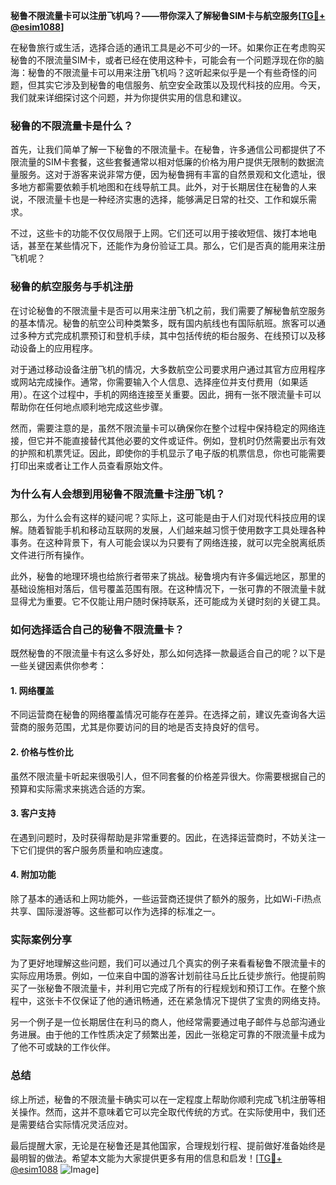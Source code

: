 **秘鲁不限流量卡可以注册飞机吗？——带你深入了解秘鲁SIM卡与航空服务[[TG💪+ @esim1088](https://t.me/s/esim1088)]**

在秘鲁旅行或生活，选择合适的通讯工具是必不可少的一环。如果你正在考虑购买秘鲁的不限流量SIM卡，或者已经在使用这种卡，可能会有一个问题浮现在你的脑海：秘鲁的不限流量卡可以用来注册飞机吗？这听起来似乎是一个有些奇怪的问题，但其实它涉及到秘鲁的电信服务、航空安全政策以及现代科技的应用。今天，我们就来详细探讨这个问题，并为你提供实用的信息和建议。

### 秘鲁的不限流量卡是什么？

首先，让我们简单了解一下秘鲁的不限流量卡。在秘鲁，许多通信公司都提供了不限流量的SIM卡套餐，这些套餐通常以相对低廉的价格为用户提供无限制的数据流量服务。这对于游客来说非常方便，因为秘鲁拥有丰富的自然景观和文化遗址，很多地方都需要依赖手机地图和在线导航工具。此外，对于长期居住在秘鲁的人来说，不限流量卡也是一种经济实惠的选择，能够满足日常的社交、工作和娱乐需求。

不过，这些卡的功能不仅仅局限于上网。它们还可以用于接收短信、拨打本地电话，甚至在某些情况下，还能作为身份验证工具。那么，它们是否真的能用来注册飞机呢？

### 秘鲁的航空服务与手机注册

在讨论秘鲁的不限流量卡是否可以用来注册飞机之前，我们需要了解秘鲁航空服务的基本情况。秘鲁的航空公司种类繁多，既有国内航线也有国际航班。旅客可以通过多种方式完成机票预订和登机手续，其中包括传统的柜台服务、在线预订以及移动设备上的应用程序。

对于通过移动设备注册飞机的情况，大多数航空公司要求用户通过其官方应用程序或网站完成操作。通常，你需要输入个人信息、选择座位并支付费用（如果适用）。在这个过程中，手机的网络连接至关重要。因此，拥有一张不限流量卡可以帮助你在任何地点顺利地完成这些步骤。

然而，需要注意的是，虽然不限流量卡可以确保你在整个过程中保持稳定的网络连接，但它并不能直接替代其他必要的文件或证件。例如，登机时仍然需要出示有效的护照和机票凭证。因此，即使你的手机显示了电子版的机票信息，你也可能需要打印出来或者让工作人员查看原始文件。

### 为什么有人会想到用秘鲁不限流量卡注册飞机？

那么，为什么会有这样的疑问呢？实际上，这可能是由于人们对现代科技应用的误解。随着智能手机和移动互联网的发展，人们越来越习惯于使用数字工具处理各种事务。在这种背景下，有人可能会误以为只要有了网络连接，就可以完全脱离纸质文件进行所有操作。

此外，秘鲁的地理环境也给旅行者带来了挑战。秘鲁境内有许多偏远地区，那里的基础设施相对落后，信号覆盖范围有限。在这种情况下，一张可靠的不限流量卡就显得尤为重要。它不仅能让用户随时保持联系，还可能成为关键时刻的关键工具。

### 如何选择适合自己的秘鲁不限流量卡？

既然秘鲁的不限流量卡有这么多好处，那么如何选择一款最适合自己的呢？以下是一些关键因素供你参考：

#### 1. **网络覆盖**
   不同运营商在秘鲁的网络覆盖情况可能存在差异。在选择之前，建议先查询各大运营商的服务范围，尤其是你要访问的目的地是否支持良好的信号。

#### 2. **价格与性价比**
   虽然不限流量卡听起来很吸引人，但不同套餐的价格差异很大。你需要根据自己的预算和实际需求来挑选合适的方案。

#### 3. **客户支持**
   在遇到问题时，及时获得帮助是非常重要的。因此，在选择运营商时，不妨关注一下它们提供的客户服务质量和响应速度。

#### 4. **附加功能**
   除了基本的通话和上网功能外，一些运营商还提供了额外的服务，比如Wi-Fi热点共享、国际漫游等。这些都可以作为选择的标准之一。

### 实际案例分享

为了更好地理解这些问题，我们可以通过几个真实的例子来看看秘鲁不限流量卡的实际应用场景。例如，一位来自中国的游客计划前往马丘比丘徒步旅行。他提前购买了一张秘鲁不限流量卡，并利用它完成了所有的行程规划和预订工作。在整个旅程中，这张卡不仅保证了他的通讯畅通，还在紧急情况下提供了宝贵的网络支持。

另一个例子是一位长期居住在利马的商人，他经常需要通过电子邮件与总部沟通业务进展。由于他的工作性质决定了频繁出差，因此一张稳定可靠的不限流量卡成为了他不可或缺的工作伙伴。

### 总结

综上所述，秘鲁的不限流量卡确实可以在一定程度上帮助你顺利完成飞机注册等相关操作。然而，这并不意味着它可以完全取代传统的方式。在实际使用中，我们还是需要结合实际情况灵活应对。

最后提醒大家，无论是在秘鲁还是其他国家，合理规划行程、提前做好准备始终是最明智的做法。希望本文能为大家提供更多有用的信息和启发！[[TG💪+ @esim1088](https://t.me/s/esim1088) ![Image](https://i.postimg.cc/4NQfJmqS/Snipaste-2025-05-13-00-14-12.png)]